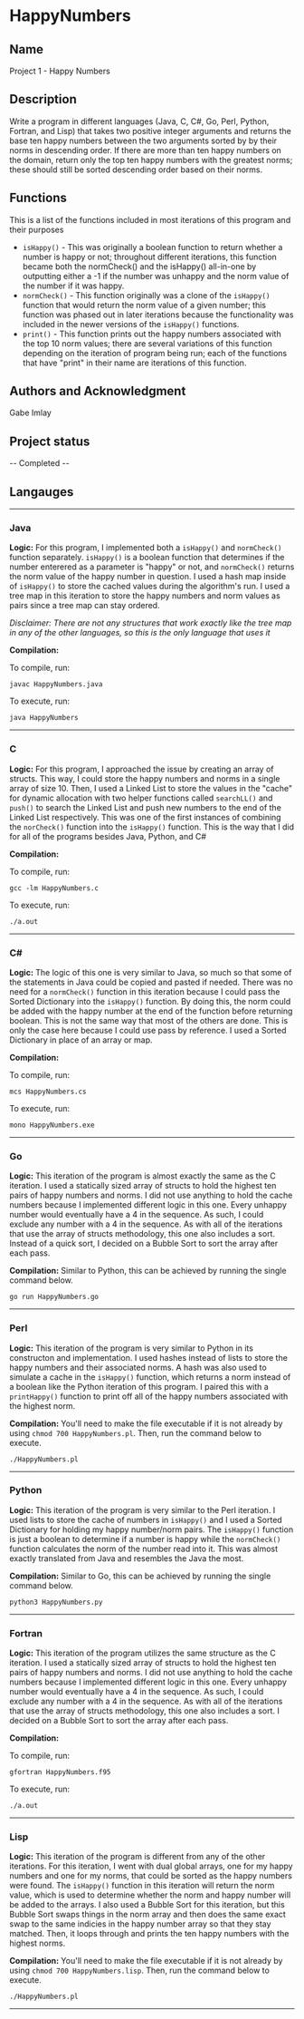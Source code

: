 # HappyNumbers

## Name
Project 1 - Happy Numbers

## Description
Write a program in different languages (Java, C, C#, Go, Perl, Python, Fortran, and Lisp) that takes two positive integer arguments and returns the base ten happy numbers between the two arguments sorted by by their norms in descending order. If there are more than ten happy numbers on the domain, return only the top ten happy numbers with the greatest norms; these should still be sorted descending order based on their norms. 

## Functions
This is a list of the functions included in most iterations of this program and their purposes

- `isHappy()` - This was originally a boolean function to return whether a number is happy or not; throughout different iterations, this function became both the normCheck() and the isHappy() all-in-one by outputting either a -1 if the number was unhappy and the norm value of the number if it was happy. 
- `normCheck()` - This function originally was a clone of the `isHappy()` function that would return the norm value of a given number; this function was phased out in later iterations because the functionality was included in the newer versions of the `isHappy()` functions.
- `print()` - This function prints out the happy numbers associated with the top 10 norm values; there are several variations of this function depending on the iteration of program being run; each of the functions that have "print" in their name are iterations of this function. 

## Authors and Acknowledgment
Gabe Imlay

## Project status
 -- Completed -- 

## Langauges 

---
### Java
**Logic:** For this program, I implemented both a `isHappy()` and `normCheck()` function separately. `isHappy()` is a boolean function that determines if the number enterered as a parameter is "happy" or not, and `normCheck()` returns the norm value of the happy number in question. I used a hash map inside of `isHappy()` to store the cached values during the algorithm's run. I used a tree map in this iteration to store the happy numbers and norm values as pairs since a tree map can stay ordered. 

*Disclaimer: There are not any structures that work exactly like the tree map in any of the other languages, so this is the only language that uses it* 

**Compilation:** 

To compile, run:
```
javac HappyNumbers.java
```
To execute, run:
```
java HappyNumbers
```

--- 
### C
**Logic:** For this program, I approached the issue by creating an array of structs. This way, I could store the happy numbers and norms in a single array of size 10. Then, I used a Linked List to store the values in the "cache" for dynamic allocation with two helper functions called `searchLL()` and `push()` to search the Linked List and push new numbers to the end of the Linked List respectively. This was one of the first instances of combining the `norCheck()` function into the `isHappy()` function. This is the way that I did for all of the programs besides Java, Python, and C#

**Compilation:** 

To compile, run:
```
gcc -lm HappyNumbers.c
```
To execute, run:
```
./a.out
```
--- 
### C#
**Logic:** The logic of this one is very similar to Java, so much so that some of the statements in Java could be copied and pasted if needed. There was no need for a `normCheck()` function in this iteration because I could pass the Sorted Dictionary into the `isHappy()` function. By doing this, the norm could be added with the happy number at the end of the function before returning boolean. This is not the same way that most of the others are done. This is only the case here because I could use pass by reference. I used a Sorted Dictionary in place of an array or map. 

**Compilation:** 

To compile, run:
```
mcs HappyNumbers.cs
```
To execute, run:
```
mono HappyNumbers.exe
```
--- 
### Go
**Logic:** This iteration of the program is almost exactly the same as the C iteration. I used a statically sized array of structs to hold the highest ten pairs of happy numbers and norms. I did not use anything to hold the cache numbers because I implemented different logic in this one. Every unhappy number would eventually have a 4 in the sequence. As such, I could exclude any number with a 4 in the sequence. As with all of the iterations that use the array of structs methodology, this one also includes a sort. Instead of a quick sort, I decided on a Bubble Sort to sort the array after each pass. 

**Compilation:** Similar to Python, this can be achieved by running the single command below. 
```
go run HappyNumbers.go
```
--- 
### Perl
**Logic:** This iteration of the program is very similar to Python in its constructon and implementation. I used hashes instead of lists to store the happy numbers and their associated norms. A hash was also used to simulate a cache in the `isHappy()` function, which returns a norm instead of a boolean like the Python iteration of this program. I paired this with a `printHappy()` function to print off all of the happy numbers associated with the highest norm. 

**Compilation:** You'll need to make the file executable if it is not already by using `chmod 700 HappyNumbers.pl`. Then, run the command below to execute. 
```
./HappyNumbers.pl
```
--- 
### Python
**Logic:** This iteration of the program is very similar to the Perl iteration. I used lists to store the cache of numbers in `isHappy()` and I used a Sorted Dictionary for holding my happy number/norm pairs. The `isHappy()` function is just a boolean to determine if a number is happy while the `normCheck()` function calculates the norm of the number read into it. This was almost exactly translated from Java and resembles the Java the most. 

**Compilation:** Similar to Go, this can be achieved by running the single command below. 
```
python3 HappyNumbers.py
```
--- 
### Fortran
**Logic:** This iteration of the program utilizes the same structure as the C iteration. I used a statically sized array of structs to hold the highest ten pairs of happy numbers and norms. I did not use anything to hold the cache numbers because I implemented different logic in this one. Every unhappy number would eventually have a 4 in the sequence. As such, I could exclude any number with a 4 in the sequence. As with all of the iterations that use the array of structs methodology, this one also includes a sort. I decided on a Bubble Sort to sort the array after each pass. 

**Compilation:** 

To compile, run:
```
gfortran HappyNumbers.f95
```
To execute, run:
```
./a.out
```
--- 
### Lisp
**Logic:** This iteration of the program is different from any of the other iterations. For this iteration, I went with dual global arrays, one for my happy numbers and one for my norms, that could be sorted as the happy numbers were found. The `isHappy()` function in this iteration will return the norm value, which is used to determine whether the norm and happy number will be added to the arrays. I also used a Bubble Sort for this iteration, but this Bubble Sort swaps things in the norm array and then does the same exact swap to the same indicies in the happy number array so that they stay matched. Then, it loops through and prints the ten happy numbers with the highest norms. 

**Compilation:** You'll need to make the file executable if it is not already by using `chmod 700 HappyNumbers.lisp`. Then, run the command below to execute.  
```
./HappyNumbers.pl
```
--- 
